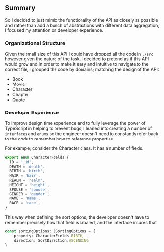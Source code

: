 ## Summary
So I decided to just mimic the functionality of the API as closely as possible and rather than add a bunch of abstractions with different data aggregation, I focused my attention on developer experience.

### Organizational Structure

Given the small size of this API I could have dropped all the code in `./src` however given the nature of the task, I decided to pretend as if this API would grow and in order to make it easy and intuitive to navigate to the correct file, I grouped the code by domains; matching the design of the API:

- Book
- Movie
- Character
- Chapter
- Quote

### Developer Experience

To improve design time experience and to fully leverage the power of TypeScript in helping to prevent bugs, I leaned into creating a number of `interfaces` and `enums` so the engineer doesn't need to constantly refer back to the code to remember how to reference properties.

For example; consider the Character class.  It has a number of fields.

```typescript
export enum CharacterFields {
  ID = '_id',
  DEATH = 'death',
  BIRTH = 'birth',
  HAIR = 'hair',
  REALM = 'realm',
  HEIGHT = 'height',
  SPOUSE = 'spouse',
  GENDER = 'gender',
  NAME = 'name',
  RACE = 'race',
}
```

This way when defining the sort options, the developer doesn't have to remember precisely how that field is labaled, and the interface insures that  

```typescript
const sortingOptions: ISortingOptions = { 
    property: CharacterFields.BIRTH, 
    direction: SortDirection.ASCENDING 
}
```
